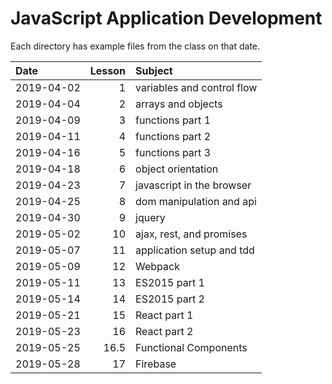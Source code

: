 # JavaScript Application Development

Each directory has example files from the class on that date.

| Date | Lesson | Subject |
| :--- | ---: | :--- |
| 2019-04-02| 1 | variables and control flow |
| 2019-04-04 | 2 | arrays and objects |
| 2019-04-09 | 3 | functions part 1 |
| 2019-04-11 | 4 | functions part 2 |
| 2019-04-16 | 5 | functions part 3 |
|2019-04-18 | 6 | object orientation |
|2019-04-23 | 7 | javascript in the browser |
|2019-04-25 | 8 | dom manipulation and api  |
|2019-04-30 | 9 | jquery  |
|2019-05-02 | 10 | ajax, rest, and promises  |
|2019-05-07 | 11 | application setup and tdd  |
|2019-05-09 | 12 | Webpack  |
|2019-05-11 | 13 | ES2015 part 1  |
|2019-05-14 | 14 | ES2015 part 2  |
|2019-05-21 | 15 | React part 1  |
|2019-05-23 | 16 | React part 2  |
|2019-05-25 | 16.5 | Functional Components  |
|2019-05-28 | 17 | Firebase |
